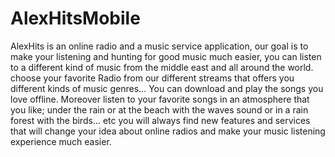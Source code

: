 AlexHitsMobile
==============

AlexHits is an online radio and a music service application, our goal is to make your listening and hunting for good music much easier, you can listen to a different kind of music from the middle east and all around the world. choose your favorite Radio from our different streams that offers you different kinds of music genres...
You can download and play the songs you love offline. Moreover listen to your favorite songs in an atmosphere that you like; under the rain or at the beach with the waves sound or in a rain forest with the birds... etc
you will always find new features and services that will change your idea about online radios and make your music listening experience much easier.
